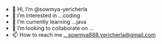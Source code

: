 - 👋 Hi, I’m @sowmya-yericherla
- 👀 I’m interested in ...coding
- 🌱 I’m currently learning ...java
- 💞️ I’m looking to collaborate on ...
- 📫 How to reach me ...sowmya888.yericherla@gmail.com

<!---
sowmya-yericherla/sowmya-yericherla is a ✨ special ✨ repository because its `README.md` (this file) appears on your GitHub profile.
You can click the Preview link to take a look at your changes.
--->
